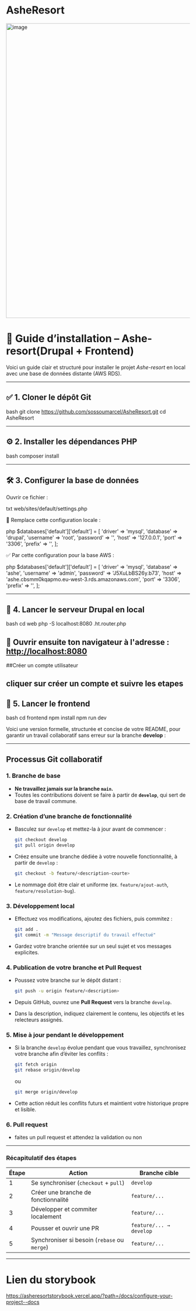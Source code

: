 # AsheResort
<img width="1129" height="805" alt="image" src="https://github.com/user-attachments/assets/24c3e763-bf36-4ddd-ba0c-f2b61e1dadd4" />

# 📘 Guide d’installation – Ashe-resort(Drupal + Frontend)

Voici un guide clair et structuré pour installer le projet *Ashe-resort* en local avec une base de données distante (AWS RDS).

---

## ✅ 1. Cloner le dépôt Git

bash
git clone https://github.com/sossoumarcel/AsheResort.git
cd AsheResort


---

## ⚙ 2. Installer les dépendances PHP

bash
composer install


---

## 🛠 3. Configurer la base de données

Ouvrir ce fichier :

txt
web/sites/default/settings.php


🔁 Remplace cette configuration locale :

php
$databases['default']['default'] = [
  'driver' => 'mysql',
  'database' => 'drupal',
  'username' => 'root',
  'password' => '',
  'host' => '127.0.0.1',
  'port' => '3306',
  'prefix' => '',
];


✅ Par cette configuration pour la base AWS :

php
$databases['default']['default'] = [
  'driver' => 'mysql',
  'database' => 'ashe',
  'username' => 'admin',
  'password' => 'J5XuLbBS26y.b73',
  'host' => 'ashe.cbsmm0kqapmo.eu-west-3.rds.amazonaws.com',
  'port' => '3306',
  'prefix' => '',
];


---

## 🚀 4. Lancer le serveur Drupal en local

bash
cd web
php -S localhost:8080 .ht.router.php


📍 Ouvrir ensuite ton navigateur à l'adresse :  
[http://localhost:8080](http://localhost:8080)
---
##Créer un compte utilisateur

cliquer sur créer un compte et suivre les etapes
---

## 🎨 5. Lancer le frontend

bash
cd frontend
npm install
npm run dev


Voici une version formelle, structurée et concise de votre README, pour garantir un travail collaboratif sans erreur sur la branche **develop** :

---

## Processus Git collaboratif

### 1. Branche de base

* **Ne travaillez jamais sur la branche `main`.**
* Toutes les contributions doivent se faire à partir de **`develop`**, qui sert de base de travail commune.

### 2. Création d’une branche de fonctionnalité

* Basculez sur `develop` et mettez-la à jour avant de commencer :

  ```bash
  git checkout develop
  git pull origin develop
  ```
* Créez ensuite une branche dédiée à votre nouvelle fonctionnalité, à partir de `develop` :

  ```bash
  git checkout -b feature/<description-courte>
  ```
* Le nommage doit être clair et uniforme (ex. `feature/ajout-auth`, `feature/resolution-bug`).

### 3. Développement local

* Effectuez vos modifications, ajoutez des fichiers, puis commitez :

  ```bash
  git add .
  git commit -m "Message descriptif du travail effectué"
  ```
* Gardez votre branche orientée sur un seul sujet et vos messages explicites.

### 4. Publication de votre branche et Pull Request

* Poussez votre branche sur le dépôt distant :

  ```bash
  git push -u origin feature/<description>
  ```
* Depuis GitHub, ouvrez une **Pull Request** vers la branche `develop`.
* Dans la description, indiquez clairement le contenu, les objectifs et les relecteurs assignés.

### 5. Mise à jour pendant le développement

* Si la branche `develop` évolue pendant que vous travaillez, synchronisez votre branche afin d’éviter les conflits :

  ```bash
  git fetch origin
  git rebase origin/develop
  ```

  ou

  ```bash
  git merge origin/develop
  ```
* Cette action réduit les conflits futurs et maintient votre historique propre et lisible.

### 6. Pull request
* faites un pull request et attendez la validation ou non
---

### Récapitulatif des étapes

| Étape | Action                                       | Branche cible           |
| ----- | -------------------------------------------- | ----------------------- |
| 1     | Se synchroniser (`checkout` + `pull`)        | `develop`               |
| 2     | Créer une branche de fonctionnalité          | `feature/...`           |
| 3     | Développer et commiter localement            | `feature/...`           |
| 4     | Pousser et ouvrir une PR                     | `feature/... → develop` |
| 5     | Synchroniser si besoin (`rebase` ou `merge`) | `feature/...`           |

---
# Lien du storybook
https://asheresortstorybook.vercel.app/?path=/docs/configure-your-project--docs
